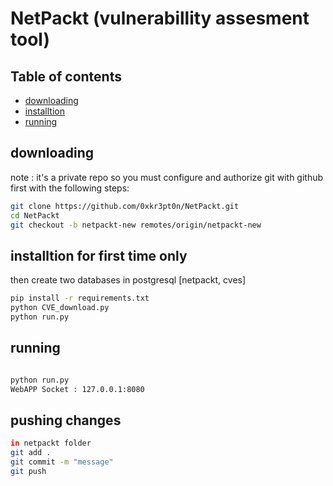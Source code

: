 # NetPackt (vulnerabillity assesment tool)

## Table of contents
- [downloading](#downloading)
- [installtion](#installtion)
- [running](#running)

## downloading
note : it's a private repo so you must configure and authorize git with github first with the following steps:<br>
```bash
git clone https://github.com/0xkr3pt0n/NetPackt.git
cd NetPackt
git checkout -b netpackt-new remotes/origin/netpackt-new
```

## installtion for first time only

then create two databases in postgresql [netpackt, cves]

```bash
pip install -r requirements.txt
python CVE_download.py
python run.py
```
## running
```bash

python run.py
WebAPP Socket : 127.0.0.1:8080

```
## pushing changes

```bash
in netpackt folder
git add .
git commit -m "message"
git push
```